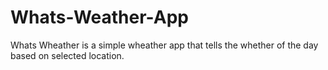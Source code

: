 # Whats-Weather-App
Whats Wheather is a simple wheather app that tells the whether of the day based on selected location.
